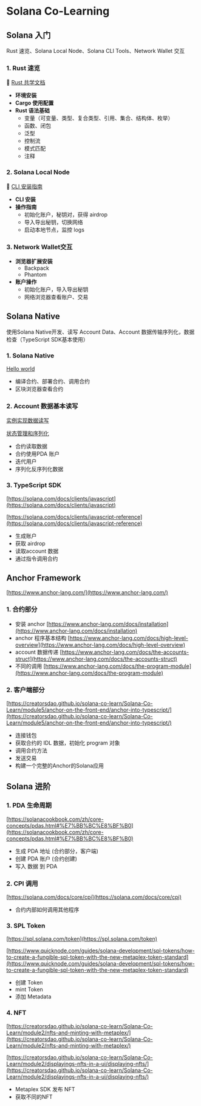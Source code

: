 # Solana Co-Learning

## Solana 入门

Rust 速览、Solana Local Node、Solana CLI Tools、Network Wallet 交互

### 1. Rust 速览

🔗 [Rust 共学文档](https://github.com/CreatorsDAO/rust-co-learn/blob/main/rust-co-learn.md)

- **环境安装**
- **Cargo 使用配置**
- **Rust 语法基础**
  - 变量（可变量、类型、复合类型、引用、集合、结构体、枚举）
  - 函数、闭包
  - 泛型
  - 控制流
  - 模式匹配
  - 注释

### 2. Solana Local Node

🔗 [CLI 安装指南](https://solana.com/zh/developers/guides/getstarted/setup-local-development)

- **CLI 安装**
- **操作指南**
  - 初始化账户，秘钥对，获得 airdrop
  - 导入导出秘钥，切换网络
  - 启动本地节点，监控 logs

### 3. Network Wallet交互

- **浏览器扩展安装**
  - Backpack
  - Phantom
- **账户操作**
  - 初始化账户，导入导出秘钥
  - 网络浏览器查看账户、交易

## Solana Native

使用Solana Native开发、读写 Account Data、Account 数据传输序列化，数据检查（TypeScript SDK基本使用）

### 1. Solana Native

[Hello world](https://solana.com/zh/developers/guides/getstarted/local-rust-hello-world)

- 编译合约、部署合约、调用合约
- 区块浏览器查看合约

### 2. Account 数据基本读写

[实例实现数据读写](https://creatorsdao.github.io/solana-co-learn/Solana-Co-Learn/module3/native-solana-development/build-a-movie-review-program/)

[状态管理和序列化](https://creatorsdao.github.io/solana-co-learn/Solana-Co-Learn/module3/native-solana-development/state-management/)

- 合约读取数据
- 合约使用PDA 账户
- 迭代用户
- 序列化反序列化数据

### 3. TypeScript SDK

[https://solana.com/docs/clients/javascript](https://solana.com/docs/clients/javascript)

[https://solana.com/docs/clients/javascript-reference](https://solana.com/docs/clients/javascript-reference)

- 生成账户
- 获取 airdrop
- 读取account 数据
- 通过指令调用合约

## Anchor Framework

[https://www.anchor-lang.com/](https://www.anchor-lang.com/)

### 1. 合约部分

- 安装 anchor [https://www.anchor-lang.com/docs/installation](https://www.anchor-lang.com/docs/installation)
- anchor 程序基本结构 [https://www.anchor-lang.com/docs/high-level-overview](https://www.anchor-lang.com/docs/high-level-overview)
- account 数据传递  [https://www.anchor-lang.com/docs/the-accounts-struct](https://www.anchor-lang.com/docs/the-accounts-struct)
- 不同的调用 [https://www.anchor-lang.com/docs/the-program-module](https://www.anchor-lang.com/docs/the-program-module)

### 2. 客户端部分

[https://creatorsdao.github.io/solana-co-learn/Solana-Co-Learn/module5/anchor-on-the-front-end/anchor-into-typescript/](https://creatorsdao.github.io/solana-co-learn/Solana-Co-Learn/module5/anchor-on-the-front-end/anchor-into-typescript/)

- 连接钱包
- 获取合约的 IDL 数据，初始化 program 对象
- 调用合约方法
- 发送交易
- 构建一个完整的Anchor的Solana应用

## Solana 进阶

### 1. PDA 生命周期

[https://solanacookbook.com/zh/core-concepts/pdas.html#%E7%BB%BC%E8%BF%B0](https://solanacookbook.com/zh/core-concepts/pdas.html#%E7%BB%BC%E8%BF%B0)

- 生成 PDA 地址 (合约部分，客户端)
- 创建 PDA 账户 (合约创建)
- 写入 数据 到 PDA

### 2. CPI 调用

[https://solana.com/docs/core/cpi](https://solana.com/docs/core/cpi)

- 合约内部如何调用其他程序

### 3. SPL Token

[https://spl.solana.com/token](https://spl.solana.com/token)

[https://www.quicknode.com/guides/solana-development/spl-tokens/how-to-create-a-fungible-spl-token-with-the-new-metaplex-token-standard](https://www.quicknode.com/guides/solana-development/spl-tokens/how-to-create-a-fungible-spl-token-with-the-new-metaplex-token-standard)

- 创建 Token
- mint Token
- 添加 Metadata 

### 4. NFT

[https://creatorsdao.github.io/solana-co-learn/Solana-Co-Learn/module2/nfts-and-minting-with-metaplex/](https://creatorsdao.github.io/solana-co-learn/Solana-Co-Learn/module2/nfts-and-minting-with-metaplex/)

[https://creatorsdao.github.io/solana-co-learn/Solana-Co-Learn/module2/displayings-nfts-in-a-ui/displaying-nfts/](https://creatorsdao.github.io/solana-co-learn/Solana-Co-Learn/module2/displayings-nfts-in-a-ui/displaying-nfts/)

- Metaplex SDK 发布 NFT
- 获取不同的NFT
